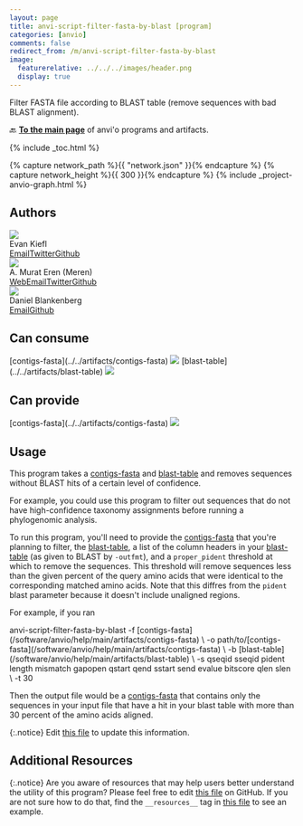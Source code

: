 ```yaml
---
layout: page
title: anvi-script-filter-fasta-by-blast [program]
categories: [anvio]
comments: false
redirect_from: /m/anvi-script-filter-fasta-by-blast
image:
  featurerelative: ../../../images/header.png
  display: true
---
```


Filter FASTA file according to BLAST table (remove sequences with bad BLAST alignment).

🔙 **[To the main page](../../)** of anvi'o programs and artifacts.


{% include _toc.html %}
<div id="svg" class="subnetwork"></div>
{% capture network_path %}{{ "network.json" }}{% endcapture %}
{% capture network_height %}{{ 300 }}{% endcapture %}
{% include _project-anvio-graph.html %}


## Authors

<div class="page-author"><div class="page-author-info"><div class="page-person-photo"><img class="page-person-photo-img" src="../../images/authors/ekiefl.jpg" /></div><div class="page-person-info-box"><span class="page-author-name">Evan Kiefl</span><div class="page-author-social-box"><a href="mailto:kiefl.evan@gmail.com" class="person-social" target="_blank"><i class="fa fa-fw fa-envelope-square"></i>Email</a><a href="http://twitter.com/evankiefl" class="person-social" target="_blank"><i class="fa fa-fw fa-twitter-square"></i>Twitter</a><a href="http://github.com/ekiefl" class="person-social" target="_blank"><i class="fa fa-fw fa-github"></i>Github</a></div></div></div></div>

<div class="page-author"><div class="page-author-info"><div class="page-person-photo"><img class="page-person-photo-img" src="../../images/authors/meren.jpg" /></div><div class="page-person-info-box"><span class="page-author-name">A. Murat Eren (Meren)</span><div class="page-author-social-box"><a href="http://meren.org" class="person-social" target="_blank"><i class="fa fa-fw fa-home"></i>Web</a><a href="mailto:a.murat.eren@gmail.com" class="person-social" target="_blank"><i class="fa fa-fw fa-envelope-square"></i>Email</a><a href="http://twitter.com/merenbey" class="person-social" target="_blank"><i class="fa fa-fw fa-twitter-square"></i>Twitter</a><a href="http://github.com/meren" class="person-social" target="_blank"><i class="fa fa-fw fa-github"></i>Github</a></div></div></div></div>

<div class="page-author"><div class="page-author-info"><div class="page-person-photo"><img class="page-person-photo-img" src="../../images/authors/no-avatar.png" /></div><div class="page-person-info-box"><span class="page-author-name">Daniel Blankenberg</span><div class="page-author-social-box"><a href="mailto:blanked2@ccf.org" class="person-social" target="_blank"><i class="fa fa-fw fa-envelope-square"></i>Email</a><a href="http://github.com/blankenberg" class="person-social" target="_blank"><i class="fa fa-fw fa-github"></i>Github</a></div></div></div></div>



## Can consume


<p style="text-align: left" markdown="1"><span class="artifact-r">[contigs-fasta](../../artifacts/contigs-fasta) <img src="../../images/icons/FASTA.png" class="artifact-icon-mini" /></span> <span class="artifact-r">[blast-table](../../artifacts/blast-table) <img src="../../images/icons/TXT.png" class="artifact-icon-mini" /></span></p>


## Can provide


<p style="text-align: left" markdown="1"><span class="artifact-p">[contigs-fasta](../../artifacts/contigs-fasta) <img src="../../images/icons/FASTA.png" class="artifact-icon-mini" /></span></p>


## Usage


This program takes a <span class="artifact-n">[contigs-fasta](/software/anvio/help/main/artifacts/contigs-fasta)</span> and <span class="artifact-n">[blast-table](/software/anvio/help/main/artifacts/blast-table)</span> and removes sequences without BLAST hits of a certain level of confidence. 

For example, you could use this program to filter out sequences that do not have high-confidence taxonomy assignments before running a phylogenomic analysis. 

To run this program, you'll need to provide the <span class="artifact-n">[contigs-fasta](/software/anvio/help/main/artifacts/contigs-fasta)</span> that you're planning to filter, the <span class="artifact-n">[blast-table](/software/anvio/help/main/artifacts/blast-table)</span>, a list of the column headers in your <span class="artifact-n">[blast-table](/software/anvio/help/main/artifacts/blast-table)</span> (as given to BLAST by `-outfmt`), and a `proper_pident` threshold at which to remove the sequences. This threshold will remove sequences less than the given percent of the query amino acids that were identical to the corresponding matched amino acids. Note that this diffres from the `pident` blast parameter because it doesn't include unaligned regions. 

For example, if you ran 

<div class="codeblock" markdown="1">
anvi&#45;script&#45;filter&#45;fasta&#45;by&#45;blast &#45;f <span class="artifact&#45;n">[contigs&#45;fasta](/software/anvio/help/main/artifacts/contigs&#45;fasta)</span> \
                                  &#45;o path/to/<span class="artifact&#45;n">[contigs&#45;fasta](/software/anvio/help/main/artifacts/contigs&#45;fasta)</span> \
                                  &#45;b <span class="artifact&#45;n">[blast&#45;table](/software/anvio/help/main/artifacts/blast&#45;table)</span> \
                                  &#45;s qseqid sseqid pident length mismatch gapopen qstart qend sstart send evalue bitscore qlen slen \
                                  &#45;t 30
</div>
        
Then the output file would be a <span class="artifact-n">[contigs-fasta](/software/anvio/help/main/artifacts/contigs-fasta)</span> that contains only the sequences in your input file that have a hit in your blast table with more than 30 percent of the amino acids aligned. 


{:.notice}
Edit [this file](https://github.com/merenlab/anvio/tree/master/anvio/docs/programs/anvi-script-filter-fasta-by-blast.md) to update this information.


## Additional Resources



{:.notice}
Are you aware of resources that may help users better understand the utility of this program? Please feel free to edit [this file](https://github.com/merenlab/anvio/tree/master/bin/anvi-script-filter-fasta-by-blast) on GitHub. If you are not sure how to do that, find the `__resources__` tag in [this file](https://github.com/merenlab/anvio/blob/master/bin/anvi-interactive) to see an example.
